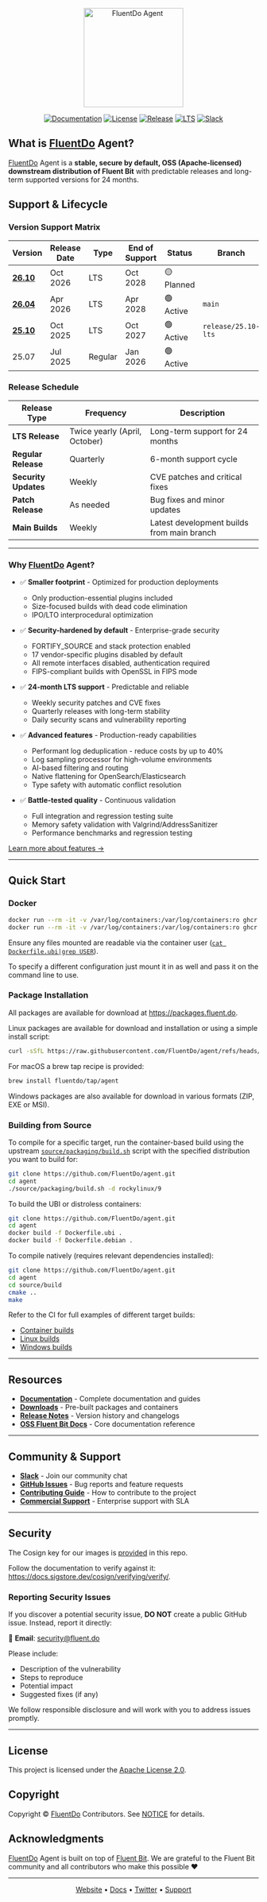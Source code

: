 <p align="center">
  <img src="extras/fluentdo-agent-logo.jpeg" alt="FluentDo Agent" height="200">
</p>

<p align="center">
  <a href="https://docs.fluent.do"><img src="https://img.shields.io/badge/docs-docs.fluent.do-blue" alt="Documentation"></a>
  <a href="LICENSE"><img src="https://img.shields.io/badge/license-Apache%202.0-blue.svg" alt="License"></a>
  <a href="https://github.com/FluentDo/agent/releases"><img src="https://img.shields.io/github/v/release/FluentDo/agent?sort=semver" alt="Release"></a>
  <a href="https://fluent.do/support"><img src="https://img.shields.io/badge/LTS-24%20months-green" alt="LTS"></a>
  <a href="https://join.slack.com/share/enQtOTU4MDk0MTQ0OTYzNi03MTY5MTc2Y2I0Y2JhY2QxNzc5MDNkNDdhNTRhNTgzNjkwMDc4Mzk1YTRhZWUzNTE4ZjM3OTljOTA4MzAxYjBl"><img src="https://img.shields.io/badge/slack-join-brightgreen" alt="Slack"></a>
</p>

## What is [FluentDo](https://fluent.do) Agent?

[FluentDo](https://fluent.do) Agent is a **stable, secure by default, OSS (Apache-licensed) downstream distribution of Fluent Bit** with predictable releases and long-term supported versions for 24 months.

## Support & Lifecycle

### Version Support Matrix

| Version | Release Date | Type | End of Support | Status | Branch |
|---------|--------------|------|----------------|--------|--------|
| **[26.10](https://github.com/orgs/FluentDo/projects/4)** | Oct 2026 | LTS | Oct 2028 | 🟡 Planned ||
| **[26.04](https://github.com/orgs/FluentDo/projects/4)** | Apr 2026 | LTS | Apr 2028 | 🟢 Active | `main` |
| **[25.10](https://github.com/orgs/FluentDo/projects/3)** | Oct 2025 | LTS | Oct 2027 | 🟢 Active | `release/25.10-lts` |
| 25.07 | Jul 2025 | Regular | Jan 2026 | 🟢 Active ||

### Release Schedule

| Release Type | Frequency | Description |
|-------------|-----------|-------------|
| **LTS Release** | Twice yearly (April, October) | Long-term support for 24 months |
| **Regular Release** | Quarterly | 6-month support cycle |
| **Security Updates** | Weekly | CVE patches and critical fixes |
| **Patch Release** | As needed | Bug fixes and minor updates |
| **Main Builds** | Weekly | Latest development builds from main branch |

---

### Why [FluentDo](https://fluent.do) Agent?

- ✅ **Smaller footprint** - Optimized for production deployments
  - Only production-essential plugins included
  - Size-focused builds with dead code elimination
  - IPO/LTO interprocedural optimization

- ✅ **Security-hardened by default** - Enterprise-grade security
  - FORTIFY_SOURCE and stack protection enabled
  - 17 vendor-specific plugins disabled by default
  - All remote interfaces disabled, authentication required
  - FIPS-compliant builds with OpenSSL in FIPS mode

- ✅ **24-month LTS support** - Predictable and reliable
  - Weekly security patches and CVE fixes
  - Quarterly releases with long-term stability
  - Daily security scans and vulnerability reporting

- ✅ **Advanced features** - Production-ready capabilities
  - Performant log deduplication - reduce costs by up to 40%
  - Log sampling processor for high-volume environments
  - AI-based filtering and routing
  - Native flattening for OpenSearch/Elasticsearch
  - Type safety with automatic conflict resolution

- ✅ **Battle-tested quality** - Continuous validation
  - Full integration and regression testing suite
  - Memory safety validation with Valgrind/AddressSanitizer
  - Performance benchmarks and regression testing

[Learn more about features →](https://docs.fluent.do/features)

---

## Quick Start

### Docker

```bash
docker run --rm -it -v /var/log/containers:/var/log/containers:ro ghcr.io/fluentdo/agent/ubi:main -c /fluent-bit/etc/fluent-bit.yaml
docker run --rm -it -v /var/log/containers:/var/log/containers:ro ghcr.io/fluentdo/agent/debian:main -c /fluent-bit/etc/fluent-bit.yaml
```

Ensure any files mounted are readable via the container user ([`cat Dockerfile.ubi|grep USER`](./Dockerfile.ubi)).

To specify a different configuration just mount it in as well and pass it on the command line to use.

### Package Installation

All packages are available for download at <https://packages.fluent.do>.

Linux packages are available for download and installation or using a simple install script:

```bash
curl -sSfL https://raw.githubusercontent.com/FluentDo/agent/refs/heads/main/install.sh | bash
```

For macOS a brew tap recipe is provided:

```bash
brew install fluentdo/tap/agent
```

Windows packages are also available for download in various formats (ZIP, EXE or MSI).

### Building from Source

To compile for a specific target, run the container-based build using the upstream [`source/packaging/build.sh`](./source/packaging/build.sh) script with the specified distribution you want to build for:

```bash
git clone https://github.com/FluentDo/agent.git
cd agent
./source/packaging/build.sh -d rockylinux/9
```

To build the UBI or distroless containers:

```bash
git clone https://github.com/FluentDo/agent.git
cd agent
docker build -f Dockerfile.ubi .
docker build -f Dockerfile.debian .
```

To compile natively (requires relevant dependencies installed):

```bash
git clone https://github.com/FluentDo/agent.git
cd agent
cd source/build
cmake ..
make
```

Refer to the CI for full examples of different target builds:

- [Container builds](./.github/workflows/call-build-containers.yaml)
- [Linux builds](./.github/workflows/call-build-linux-packages.yaml)
- [Windows builds](./.github/workflows/call-build-windows-packages.yaml)

---

## Resources

- **[Documentation](https://docs.fluent.do)** - Complete documentation and guides
- **[Downloads](https://fluent.do/downloads)** - Pre-built packages and containers
- **[Release Notes](https://github.com/FluentDo/agent/releases)** - Version history and changelogs
- **[OSS Fluent Bit Docs](https://docs.fluentbit.io)** - Core documentation reference

---

## Community & Support

- **[Slack](https://join.slack.com/share/enQtOTU4MDk0MTQ0OTYzNi03MTY5MTc2Y2I0Y2JhY2QxNzc5MDNkNDdhNTRhNTgzNjkwMDc4Mzk1YTRhZWUzNTE4ZjM3OTljOTA4MzAxYjBl)** - Join our community chat
- **[GitHub Issues](https://github.com/FluentDo/agent/issues)** - Bug reports and feature requests
- **[Contributing Guide](CONTRIBUTING.md)** - How to contribute to the project
- **[Commercial Support](https://fluent.do)** - Enterprise support with SLA

---

## Security

The Cosign key for our images is [provided](./cosign.pub) in this repo.

Follow the documentation to verify against it: <https://docs.sigstore.dev/cosign/verifying/verify/>.

### Reporting Security Issues

If you discover a potential security issue, **DO NOT** create a public GitHub issue. Instead, report it directly:

📧 **Email**: [security@fluent.do](mailto:security@fluent.do)

Please include:

- Description of the vulnerability
- Steps to reproduce
- Potential impact
- Suggested fixes (if any)

We follow responsible disclosure and will work with you to address issues promptly.

---

## License

This project is licensed under the [Apache License 2.0](LICENSE).

## Copyright

Copyright © [FluentDo](https://fluent.do) Contributors. See [NOTICE](NOTICE) for details.

## Acknowledgments

[FluentDo](https://fluent.do) Agent is built on top of [Fluent Bit](https://fluentbit.io). We are grateful to the Fluent Bit community and all contributors who make this possible ❤️

---

<p align="center">
  <a href="https://fluent.do">Website</a> •
  <a href="https://docs.fluent.do">Docs</a> •
  <a href="https://twitter.com/fluentdo">Twitter</a> •
  <a href="https://fluent.do">Support</a>
</p>
